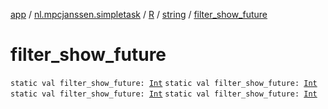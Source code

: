 [app](../../../index.md) / [nl.mpcjanssen.simpletask](../../index.md) / [R](../index.md) / [string](index.md) / [filter_show_future](.)

# filter_show_future

`static val filter_show_future: `[`Int`](https://kotlinlang.org/api/latest/jvm/stdlib/kotlin/-int/index.html)
`static val filter_show_future: `[`Int`](https://kotlinlang.org/api/latest/jvm/stdlib/kotlin/-int/index.html)
`static val filter_show_future: `[`Int`](https://kotlinlang.org/api/latest/jvm/stdlib/kotlin/-int/index.html)
`static val filter_show_future: `[`Int`](https://kotlinlang.org/api/latest/jvm/stdlib/kotlin/-int/index.html)